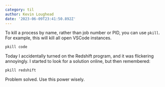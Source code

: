 ```yaml
---
category: til
author: Kevin Loughead
date: '2023-06-09T23:41:50.892Z'
---
```


To kill a process by name, rather than job number or PID, you can use `pkill`. For example, this will kill all open VSCode instances.

```plain
pkill code
```

Today I accidentally turned on the Redshift program, and it was flickering annoyingly. I started to look for a solution online, but then remembered:

```plain
pkill redshift
```

Problem solved. Use this power wisely.
